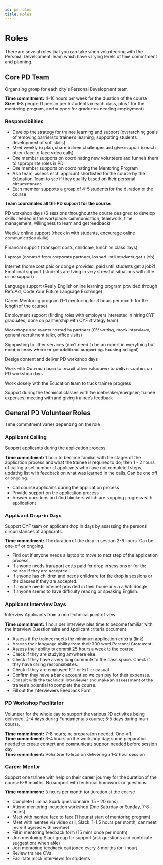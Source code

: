 ```yaml
---
id: pd-roles
title: Roles
---
```


# Roles

There are several roles that you can take when volunteering with the Personal Development Team which have varying levels of time commitment and planning.

## Core PD Team

Organising group for each city's Personal Development team.

**Time commitment:** 4-10 hours per week for the duration of the course  
**Size:** 6-8 people \(1 person per 5 students in each class, plus 1 for the mentoring program, and support for graduates needing employment\)

### Responsibilities

* Develop the strategy for trainee learning and support \(overarching goals of removing barriers to trainee’s learning; supporting students development of soft skills\)
* Meet weekly to plan, share trainee challenges and give support to each other \(face to face video calls\)
* One member supports on coordinating new volunteers and funnels them to appropriate roles in PD
* One member supports on coordinating the Mentoring Program
* As a team, assess each applicant shortlisted for the course by the Education Team to see if they qualify based on their personal circumstances
* Each member supports a group of 4-5 students for the duration of the course

**Team coordinates all the PD support for the course:**

PD workshop days \(6 sessions throughout the course designed to develop skills needed in the workplace: communication, teamwork, time management, willingness to learn and get feedback\)

Weekly online support \(check in with students, encourage online communication skills\)

Financial support \(transport costs, childcare, lunch on class days\)

Laptops \(donated from corporate partners, loaned until students get a job\)

Internet \(home cost paid or dongle provided, paid until students get a job?\) Emotional support \(students are living in very stressful situations with little or no support\)

Language support \(Really English online learning program provided through RefuAid, Code Your Future Language Exchange\)

Career Mentoring program \(1-1 mentoring for 3 hours per month for the length of the course\)

Employment support \(finding roles with employers interested in hiring CYF graduates, done on partnership with CYF strategy team\)

Workshops and events hosted by partners \(CV writing, mock interviews, general recruitment talks, office visits\)

Signposting to other services \(don’t need to be an expert in everything but need to know where to get additional support eg. housing or legal\)

Design content and deliver PD workshop days

Work with Outreach team to recruit other volunteers to deliver content on PD workshop days

Work closely with the Education team to track trainee progress

Support during the technical classes with the icebreaker/energiser; trainee expenses; meeting with and giving trainee’s feedback

## General PD Volunteer Roles

Time commitment varies depending on the role

### Applicant Calling

Support applicants during the application process.

**Time commitment:** 1 hour to become familiar with the stages of the application process and what the trainee is required to do; then 1 - 2 hours of calling a set number of applicants who have not completed steps, updating list with feedback on what was learned in the calls. Can be one off or ongoing.

* Call course applicants during the application process
* Provide support on the application process
* Answer questions and find blockers which are stopping progress with applications

### Applicant Drop-in Days

Support CYF team on applicant drop in days by assessing the personal circumstances of applicants.

**Time commitment:** The duration of the drop in session 2-6 hours. Can be one-off or ongoing.

* Find out if anyone needs a laptop to move to next step of the application process.
* If anyone needs transport costs paid for drop in sessions or for the course if they are accepted.
* If anyone has children and needs childcare for the drop in sessions or the classes if they are accepted.
* If anyone needs internet provided in their home or via a Wifi dongle.
* If anyone seems to have difficulty reading or speaking English.

### Applicant Interview Days

Interview Applicants from a non technical point of view.

**Time commitment:** 1 hour per interview plus time to become familiar with the Interview Questionnaire and Applicant criteria document

* Assess if the trainee meets the minimum application criteria \(link\)
* Assess their language ability from their 300 word Personal Statement.
* Assess their ability to commit 25 hours a week to the course.
* Check if they are studying anywhere else.
* Check if they have a very long commute to the class space. Check if they have caring responsibilities.
* Check if they are employed P/T or F/T or casual.
* Confirm they have a bank account so we can pay for their expenses.
* Consult with the technical interviewer and make an assessment of the trainee’s potential to complete the course.
* Fill out the Interviewers Feedback Form.

### PD Workshop Facilitator

Volunteer for the whole day to support the various PD activities being delivered. 2-4 days during Fundamentals course; 5-6 days during main course.

**Time commitment:** 7-8 hours; no preparation needed. One-off.  
**Time commitment:** 3-4 hours on the workshop day; some preparation needed to create content and communicate support needed before session day  
**Time commitment:** Volunteer to lead on delivering a 1-2 hour session

### Career Mentor

Support one trainee with help on their career journey for the duration of the course 6-8 months. No support with technical homework or questions.

**Time commitment:** 3 hours per month for duration of the course

* Complete Lumina Spark questionnaire \(15 - 20 mins\)
* Attend mentoring induction workshop \(One Saturday or Sunday, 7-8 hours\)
* Meet with mentee face to face \(1 hour at start of mentoring program\)
* Meet with mentee via video call, Slack \(1-1.5 hours per month, can meet more if agreed with mentee\)
* Fill in mentoring feedback form \(15 mins once per month\)
* Join mentoring Slack group for support \(ask questions and contribute suggestions when able\)
* Join mentoring feedback call \(once every 3 months for 1 hour\)
* Review trainee CVs
* Facilitate mock interviews for students

